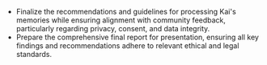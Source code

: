 - Finalize the recommendations and guidelines for processing Kai's memories while ensuring alignment with community feedback, particularly regarding privacy, consent, and data integrity.
- Prepare the comprehensive final report for presentation, ensuring all key findings and recommendations adhere to relevant ethical and legal standards.